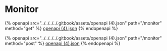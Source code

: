 # Monitor

{% openapi src="../../../../.gitbook/assets/openapi (4).json" path="/monitor" method="get" %}
[openapi (4).json](<../../../../.gitbook/assets/openapi (4).json>)
{% endopenapi %}

{% openapi src="../../../../.gitbook/assets/openapi (4).json" path="/monitor" method="post" %}
[openapi (4).json](<../../../../.gitbook/assets/openapi (4).json>)
{% endopenapi %}
